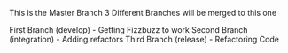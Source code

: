 This is the Master Branch
3 Different Branches will be merged to this one

First Branch (develop) - Getting Fizzbuzz to work
Second Branch (integration) - Adding refactors
Third Branch (release) - Refactoring Code
